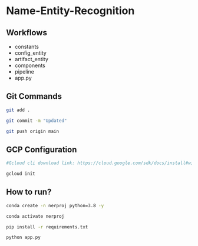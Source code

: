 # Name-Entity-Recognition

## Workflows

- constants
- config_entity
- artifact_entity
- components
- pipeline
- app.py

## Git Commands
```bash
git add .

git commit -m "Updated"

git push origin main
```

## GCP Configuration
```bash
#Gcloud cli download link: https://cloud.google.com/sdk/docs/install#windows

gcloud init
```

## How to run?

```bash
conda create -n nerproj python=3.8 -y
```

```bash
conda activate nerproj
```

```bash
pip install -r requirements.txt
```

```bash
python app.py
```